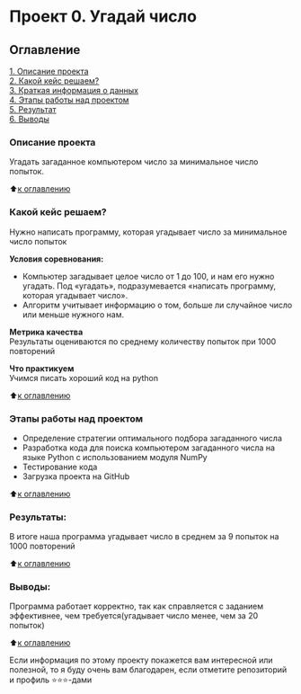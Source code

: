 # Проект 0. Угадай число

## Оглавление  
[1. Описание проекта](https://github.com/StartrexII/sf_data_science/tree/main/project_0/README.md#Описание-проекта)  
[2. Какой кейс решаем?](https://github.com/StartrexII/sf_data_science/tree/main/project_0/README.md#Какой-кейс-решаем)  
[3. Краткая информация о данных](https://github.com/StartrexII/sf_data_science/tree/main/project_0/README.md#Краткая-информация-о-данных)  
[4. Этапы работы над проектом](https://github.com/StartrexII/sf_data_science/tree/main/project_0/README.md#Этапы-работы-над-проектом)  
[5. Результат](https://github.com/StartrexII/sf_data_science/tree/main/project_0/README.md#Результат)    
[6. Выводы](https://github.com/StartrexII/sf_data_science/tree/main/project_0/README.md#Выводы) 

### Описание проекта    
Угадать загаданное компьютером число за минимальное число попыток.

:arrow_up:[к оглавлению](https://github.com/StartrexII/sf_data_science/tree/main/project_0/README.md#Оглавление)


### Какой кейс решаем?    
Нужно написать программу, которая угадывает число за минимальное число попыток

**Условия соревнования:**  
- Компьютер загадывает целое число от 1 до 100, и нам его нужно угадать. Под «угадать», подразумевается «написать программу, которая угадывает число».
- Алгоритм учитывает информацию о том, больше ли случайное число или меньше нужного нам.

**Метрика качества**     
Результаты оцениваются по среднему количеству попыток при 1000 повторений

**Что практикуем**     
Учимся писать хороший код на python


:arrow_up:[к оглавлению](https://github.com/StartrexII/sf_data_science/tree/main/project_0/README.md#Оглавление)


### Этапы работы над проектом  
- Определение стратегии оптимального подбора загаданного числа
- Разработка кода для поиска компьютером загаданного числа на языке Python с использованием модуля NumPy
- Тестирование кода
- Загрузка проекта на GitHub

:arrow_up:[к оглавлению](https://github.com/StartrexII/sf_data_science/tree/main/project_0/README.md#Оглавление)


### Результаты:
В итоге наша программа угадывает число в среднем за 9 попыток на 1000 повторений

:arrow_up:[к оглавлению](https://github.com/StartrexII/sf_data_science/tree/main/project_0/README.md#Оглавление)


### Выводы:  
Программа работает корректно, так как справляется с заданием эффективнее, чем требуется(угадывает число менее, чем за 20 попыток)

:arrow_up:[к оглавлению](https://github.com/StartrexII/sf_data_science/tree/main/project_0/README.md#Оглавление)


Если информация по этому проекту покажется вам интересной или полезной, то я буду очень вам благодарен, если отметите репозиторий и профиль ⭐️⭐️⭐️-дами